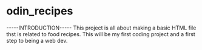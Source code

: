 # odin_recipes

-----INTRODUCTION-----
This project is all about making a basic HTML file thst is related to food recipes. This will be my first coding project and a first step to being a web dev. 
